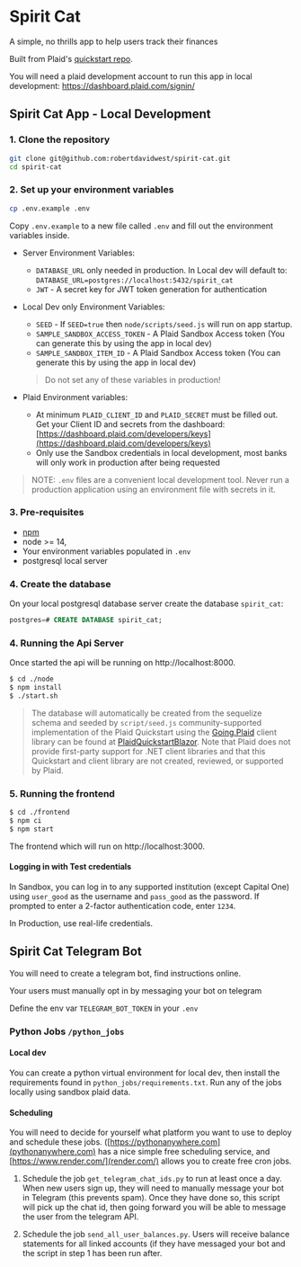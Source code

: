 # Spirit Cat

A simple, no thrills app to help users track their finances

Built from Plaid's [quickstart repo](https://github.com/plaid/quickstart).

You will need a plaid development account to run this app in local development: https://dashboard.plaid.com/signin/

## Spirit Cat App - Local Development 

### 1. Clone the repository

```bash
git clone git@github.com:robertdavidwest/spirit-cat.git
cd spirit-cat
```

### 2. Set up your environment variables

```bash
cp .env.example .env
```

Copy `.env.example` to a new file called `.env` and fill out the environment variables inside.

* Server Environment Variables:
    * `DATABASE_URL` only needed in production. In Local dev will default to: `DATABASE_URL=postgres://localhost:5432/spirit_cat`
    * `JWT` - A secret key for JWT token generation for authentication

* Local Dev only Environment Variables:
    * `SEED` - If `SEED=true` then `node/scripts/seed.js` will run on app startup. 
    * `SAMPLE_SANDBOX_ACCESS_TOKEN` - A Plaid Sandbox Access token (You can generate this by using the app in local dev)
    * `SAMPLE_SANDBOX_ITEM_ID` - A Plaid Sandbox Access token (You can generate this by using the app in local dev)
    > Do not set any of these variables in production!

* Plaid Environment variables:
    * At minimum `PLAID_CLIENT_ID` and `PLAID_SECRET` must be filled out. Get your Client ID and secrets from
the dashboard: [https://dashboard.plaid.com/developers/keys](https://dashboard.plaid.com/developers/keys)
    * Only use the Sandbox credentials in local development, most banks will only work in production after being requested

> NOTE: `.env` files are a convenient local development tool. Never run a production application
> using an environment file with secrets in it.

### 3. Pre-requisites

- [npm](https://www.npmjs.com/get-npm)
- node >= 14,
- Your environment variables populated in `.env`
- postgresql local server

### 4. Create the database

On your local postgresql database server create the database `spirit_cat`:

```sql
postgres=# CREATE DATABASE spirit_cat;
```

### 4. Running the Api Server

Once started the api will be running on http://localhost:8000. 

```bash
$ cd ./node
$ npm install
$ ./start.sh
```

> The database will automatically be created from the sequelize schema and seeded by `script/seed.js`
 community-supported implementation of the Plaid Quickstart using the [Going.Plaid](https://github.com/viceroypenguin/Going.Plaid) client library can be found at [PlaidQuickstartBlazor](https://github.com/jcoliz/PlaidQuickstartBlazor). Note that Plaid does not provide first-party support for .NET client libraries and that this Quickstart and client library are not created, reviewed, or supported by Plaid. 

### 5. Running the frontend

```bash
$ cd ./frontend
$ npm ci
$ npm start
```

The frontend which will run on http://localhost:3000.

#### Logging in with Test credentials

In Sandbox, you can log in to any supported institution (except Capital One) using `user_good` as the username and `pass_good` as the password. If prompted to enter a 2-factor authentication code, enter `1234`.

In Production, use real-life credentials.

## Spirit Cat Telegram Bot 

You will need to create a telegram bot, find instructions online. 

Your users must manually opt in by messaging your bot on telegram

Define the env var `TELEGRAM_BOT_TOKEN` in your `.env` 

### Python Jobs `/python_jobs`

#### Local dev

You can create a python virtual environment for local dev, then install 
the requirements found in `python_jobs/requirements.txt`. 
Run any of the jobs locally using sandbox plaid data.

#### Scheduling 

You will need to decide for yourself what platform you want to use to deploy
and schedule these jobs. ([https://pythonanywhere.com](pythonanywhere.com) has 
a nice simple free scheduling service, 
and [https://www.render.com/](render.com/) allows you to create free cron jobs.

1. Schedule the job `get_telegram_chat_ids.py` to run at least once a day. 
   When new users sign up, they will need to manually message your bot in Telegram 
   (this prevents spam). Once they have done so, this script will pick up the
   chat id, then going forward you will be able to message the user from
   the telegram API.

2. Schedule the job `send_all_user_balances.py`. Users will receive balance
   statements for all linked accounts (if they have messaged your bot and the
   script in step 1 has been run after.
